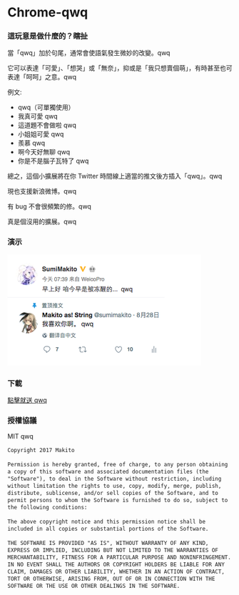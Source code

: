 Chrome-qwq
======

### 這玩意是做什麼的？<del>瞎扯</del>

當「qwq」加於句尾，通常會使語氣發生微妙的改變。qwq

它可以表達「可愛」、「想哭」或「無奈」，抑或是「我只想賣個萌」，有時甚至也可表達「呵呵」之意。qwq

例文:

- qwq（可單獨使用）
- 我真可愛 qwq
- 這道題不會做啦 qwq
- 小姐姐可愛 qwq
- 羨慕 qwq
- 啊今天好無聊 qwq
- 你是不是腦子瓦特了 qwq

總之，這個小擴展將在你 Twitter 時間線上適當的推文後方插入「qwq」。qwq

現也支援新浪微博。qwq

有 bug 不會很頻繁的修。qwq

真是個沒用的擴展。qwq

### 演示

![qwq](https://raw.githubusercontent.com/SumiMakito/Chrome-qwq/master/art/qwq.png)

### 下載

[點擊就送 qwq](https://github.com/SumiMakito/Chrome-qwq/releases/download/0.1/qwq.crx)

### 授權協議

MIT qwq

```
Copyright 2017 Makito

Permission is hereby granted, free of charge, to any person obtaining a copy of this software and associated documentation files (the "Software"), to deal in the Software without restriction, including without limitation the rights to use, copy, modify, merge, publish, distribute, sublicense, and/or sell copies of the Software, and to permit persons to whom the Software is furnished to do so, subject to the following conditions:

The above copyright notice and this permission notice shall be included in all copies or substantial portions of the Software.

THE SOFTWARE IS PROVIDED "AS IS", WITHOUT WARRANTY OF ANY KIND, EXPRESS OR IMPLIED, INCLUDING BUT NOT LIMITED TO THE WARRANTIES OF MERCHANTABILITY, FITNESS FOR A PARTICULAR PURPOSE AND NONINFRINGEMENT. IN NO EVENT SHALL THE AUTHORS OR COPYRIGHT HOLDERS BE LIABLE FOR ANY CLAIM, DAMAGES OR OTHER LIABILITY, WHETHER IN AN ACTION OF CONTRACT, TORT OR OTHERWISE, ARISING FROM, OUT OF OR IN CONNECTION WITH THE SOFTWARE OR THE USE OR OTHER DEALINGS IN THE SOFTWARE.
```